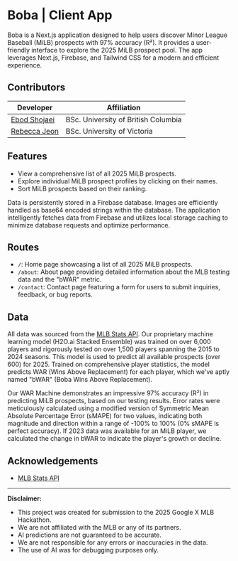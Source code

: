# Boba | Client App

Boba is a Next.js application designed to help users discover Minor League Baseball (MiLB) prospects with 97% accuracy (R²). It provides a user-friendly interface to explore the 2025 MiLB prospect pool. The app leverages Next.js, Firebase, and Tailwind CSS for a modern and efficient experience.

## Contributors

| Developer                   | Affiliation          |
| ------------------------------------------------ | ------------------------------ |
| [Ebod Shojaei](https://github.com/ebodshojaei/) | BSc. University of British Columbia |
| [Rebecca Jeon](https://github.com/rebecca-jeon/) | BSc. University of Victoria     |

## Features

* View a comprehensive list of all 2025 MiLB prospects.
* Explore individual MiLB prospect profiles by clicking on their names.
* Sort MiLB prospects based on their ranking.

Data is persistently stored in a Firebase database. Images are efficiently handled as base64 encoded strings within the database. The application intelligently fetches data from Firebase and utilizes local storage caching to minimize database requests and optimize performance.

## Routes

* `/`: Home page showcasing a list of all 2025 MiLB prospects.
* `/about`: About page providing detailed information about the MLB testing data and the "bWAR" metric.
* `/contact`: Contact page featuring a form for users to submit inquiries, feedback, or bug reports.

## Data

All data was sourced from the [MLB Stats API](https://statsapi.mlb.com/). Our proprietary machine learning model (H2O.ai Stacked Ensemble) was trained on over 6,000 players and rigorously tested on over 1,500 players spanning the 2015 to 2024 seasons. This model is used to predict all available prospects (over 600) for 2025. Trained on comprehensive player statistics, the model predicts WAR (Wins Above Replacement) for each player, which we've aptly named "bWAR" (Boba Wins Above Replacement).

Our WAR Machine demonstrates an impressive 97% accuracy (R²) in predicting MiLB prospects, based on our testing results. Error rates were meticulously calculated using a modified version of Symmetric Mean Absolute Percentage Error (sMAPE) for two values, indicating both magnitude and direction within a range of -100% to 100% (0% sMAPE is perfect accuracy). If 2023 data was available for an MiLB player, we calculated the change in bWAR to indicate the player's growth or decline.

## Acknowledgements

* [MLB Stats API](https://statsapi.mlb.com/)

---

**Disclaimer:**

* This project was created for submission to the 2025 Google X MLB Hackathon.
* We are not affiliated with the MLB or any of its partners.
* AI predictions are not guaranteed to be accurate.
* We are not responsible for any errors or inaccuracies in the data.
* The use of AI was for debugging purposes only.
